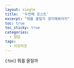 ```yaml
---
layout: single
title:  '두번째 포스트'
excerpt: "뭐를 올릴지 생각해봐야지"
toc: true
toc_sticky: true
categories:
  - 잡담
tags:
  - 이것저것
---
```

{:toc}
뭐를 올릴까
